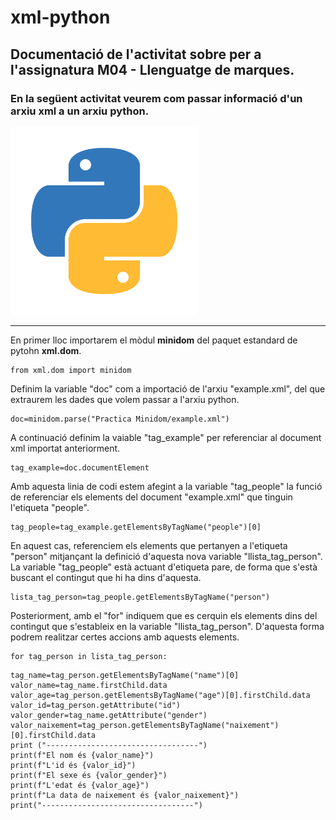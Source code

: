 # xml-python
## Documentació de l'activitat sobre <minidom> per a l'assignatura M04 - Llenguatge de marques.
### En la següent activitat veurem com passar informació d'un arxiu xml a un arxiu python.
<img src="https://github.com/alexpa03/xml-python/blob/main/python_logo.png?raw=true" alt="python_logo" width="300">

---
En primer lloc importarem el mòdul **minidom** del paquet estandard de pytohn **xml.dom**.
```
from xml.dom import minidom
```

Definim la variable "doc" com a importació de l'arxiu "example.xml", del que extraurem les dades que volem passar a l'arxiu python.
```
doc=minidom.parse("Practica Minidom/example.xml")
```

A continuació definim la vaiable "tag_example" per referenciar al document xml importat anteriorment. 
```
tag_example=doc.documentElement
```

Amb aquesta linia de codi estem afegint a la variable "tag_people" la funció de referenciar els elements del document "example.xml" que tinguin l'etiqueta "people".
```
tag_people=tag_example.getElementsByTagName("people")[0]
```

En aquest cas, referenciem els elements que pertanyen a l'etiqueta "person" mitjançant la definició d'aquesta nova variable "llista_tag_person". La variable "tag_people" està actuant d'etiqueta pare, de forma que s'està buscant el contingut que hi ha dins d'aquesta.
```
lista_tag_person=tag_people.getElementsByTagName("person")
```

Posteriorment, amb el "for" indiquem que es cerquin els elements dins del contingut que s'estableix en la variable "llista_tag_person". D'aquesta forma podrem realitzar certes accions amb aquests elements. 
```
for tag_person in lista_tag_person:
```
    
    tag_name=tag_person.getElementsByTagName("name")[0]
    valor_name=tag_name.firstChild.data
    valor_age=tag_person.getElementsByTagName("age")[0].firstChild.data
    valor_id=tag_person.getAttribute("id")
    valor_gender=tag_name.getAttribute("gender")
    valor_naixement=tag_person.getElementsByTagName("naixement")[0].firstChild.data
    print ("----------------------------------")
    print(f"El nom és {valor_name}")
    print(f"L'id és {valor_id}")
    print(f"El sexe és {valor_gender}")
    print(f"L'edat és {valor_age}")
    print(f"La data de naixement és {valor_naixement}")
    print("----------------------------------")
    
